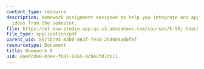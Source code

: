 ```yaml
---
content_type: resource
description: Homework assignment designed to help you integrate and apply all the
  ideas from the semester.
file: https://ol-ocw-studio-app-qa.s3.amazonaws.com/courses/5-95j-teaching-college-level-science-and-engineering-spring-2009/8aedcd9803eefb8166654cbe2fd7d111_MIT5_95js09_hw08.pdf
file_type: application/pdf
parent_uid: 8577bc93-83b0-863f-794d-25d009ad0f8f
resourcetype: Document
title: Homework 8
uid: 8aedcd98-03ee-fb81-6665-4cbe2fd7d111
---
```

